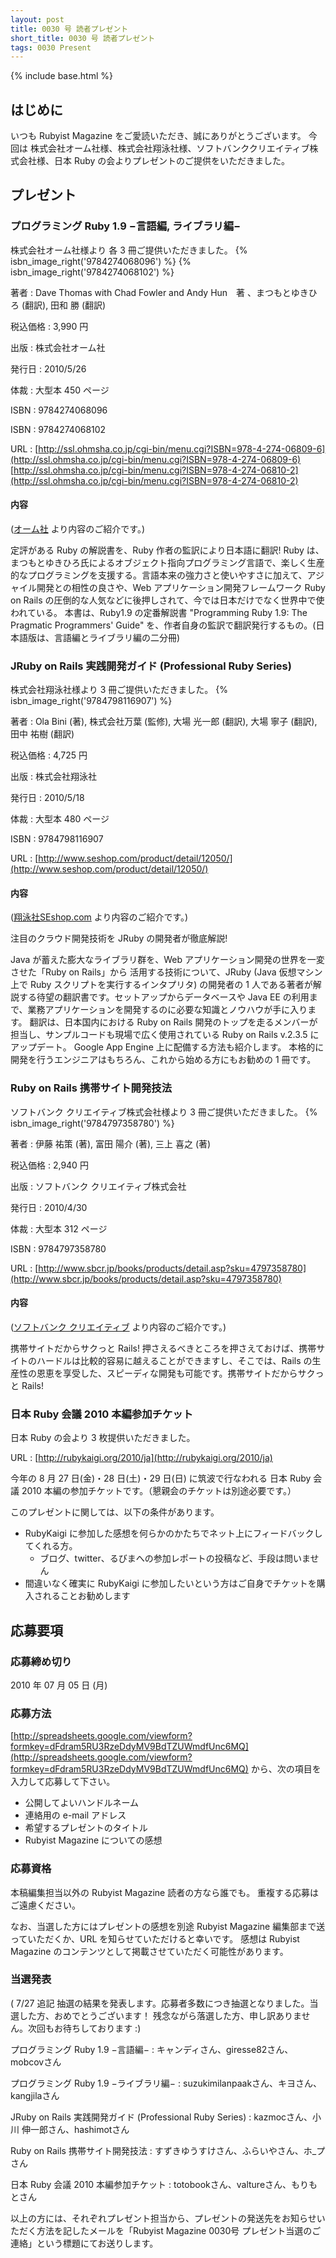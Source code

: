 ```yaml
---
layout: post
title: 0030 号 読者プレゼント
short_title: 0030 号 読者プレゼント
tags: 0030 Present
---
```

{% include base.html %}


## はじめに

いつも Rubyist Magazine をご愛読いただき、誠にありがとうございます。
今回は 株式会社オーム社様、株式会社翔泳社様、ソフトバンククリエイティブ株式会社様、日本 Ruby の会よりプレゼントのご提供をいただきました。

## プレゼント

### プログラミング Ruby 1.9 −言語編, ライブラリ編−

株式会社オーム社様より 各 3 冊ご提供いただきました。
{% isbn_image_right('9784274068096') %}
{% isbn_image_right('9784274068102') %}

著者
:  Dave Thomas with Chad Fowler and Andy Hun　著 、まつもとゆきひろ (翻訳), 田和 勝 (翻訳) 

税込価格
:  3,990 円

出版
:  株式会社オーム社 

発行日
:  2010/5/26

体裁
:  大型本 450 ページ

ISBN
:  9784274068096

ISBN
:  9784274068102

URL
:  [http://ssl.ohmsha.co.jp/cgi-bin/menu.cgi?ISBN=978-4-274-06809-6](http://ssl.ohmsha.co.jp/cgi-bin/menu.cgi?ISBN=978-4-274-06809-6)<br />[http://ssl.ohmsha.co.jp/cgi-bin/menu.cgi?ISBN=978-4-274-06810-2](http://ssl.ohmsha.co.jp/cgi-bin/menu.cgi?ISBN=978-4-274-06810-2)

#### 内容

([オーム社](http://ssl.ohmsha.co.jp/cgi-bin/menu.cgi?ISBN=978-4-274-06809-6) より内容のご紹介です。)

定評がある Ruby の解説書を、Ruby 作者の監訳により日本語に翻訳!
Ruby は、まつもとゆきひろ氏によるオブジェクト指向プログラミング言語で、楽しく生産的なプログラミングを支援する。言語本来の強力さと使いやすさに加えて、アジャイル開発との相性の良さや、Web アプリケーション開発フレームワーク Ruby on Rails の圧倒的な人気などに後押しされて、今では日本だけでなく世界中で使われている。
本書は、Ruby1.9 の定番解説書 "Programming Ruby 1.9: The Pragmatic Programmers' Guide" を、作者自身の監訳で翻訳発行するもの。(日本語版は、言語編とライブラリ編の二分冊) 

### JRuby on Rails 実践開発ガイド (Professional Ruby Series)

株式会社翔泳社様より 3 冊ご提供いただきました。
{% isbn_image_right('9784798116907') %}

著者
:  Ola Bini (著), 株式会社万葉 (監修), 大場 光一郎 (翻訳), 大場 寧子 (翻訳), 田中 祐樹 (翻訳) 

税込価格
:  4,725 円

出版
:  株式会社翔泳社

発行日
:  2010/5/18

体裁
:  大型本 480 ページ

ISBN
:  9784798116907

URL
:  [http://www.seshop.com/product/detail/12050/](http://www.seshop.com/product/detail/12050/)

#### 内容

([翔泳社SEshop.com](http://www.seshop.com/product/detail/12050/) より内容のご紹介です。)

注目のクラウド開発技術を JRuby の開発者が徹底解説!

Java が蓄えた膨大なライブラリ群を、Web アプリケーション開発の世界を一変させた「Ruby on Rails」から
活用する技術について、JRuby (Java 仮想マシン上で Ruby スクリプトを実行するインタプリタ) の開発者の 1 人である著者が解説する待望の翻訳書です。セットアップからデータベースや Java EE の利用まで、業務アプリケーションを開発するのに必要な知識とノウハウが手に入ります。
翻訳は、日本国内における Ruby on Rails 開発のトップを走るメンバーが担当し、サンプルコードも現場で広く使用されている Ruby on Rails v.2.3.5 にアップデート。
Google App Engine 上に配備する方法も紹介します。
本格的に開発を行うエンジニアはもちろん、これから始める方にもお勧めの 1 冊です。 

### Ruby on Rails 携帯サイト開発技法

ソフトバンク クリエイティブ株式会社様より 3 冊ご提供いただきました。
{% isbn_image_right('9784797358780') %}

著者
:  伊藤 祐策 (著), 富田 陽介 (著), 三上 喜之 (著)  

税込価格
:  2,940 円

出版
:  ソフトバンク クリエイティブ株式会社

発行日
:  2010/4/30

体裁
:  大型本 312 ページ

ISBN
:  9784797358780

URL
:  [http://www.sbcr.jp/books/products/detail.asp?sku=4797358780](http://www.sbcr.jp/books/products/detail.asp?sku=4797358780)

#### 内容

([ソフトバンク クリエイティブ](http://www.sbcr.jp/books/products/detail.asp?sku=4797358780) より内容のご紹介です。)

携帯サイトだからサクっと Rails!
押さえるべきところを押さえておけば、携帯サイトのハードルは比較的容易に越えることができますし、そこでは、Rails の生産性の恩恵を享受した、スピーディな開発も可能です。携帯サイトだからサクっと Rails!

### 日本 Ruby 会議 2010 本編参加チケット

日本 Ruby の会より 3 枚提供いただきました。

URL
:  [http://rubykaigi.org/2010/ja](http://rubykaigi.org/2010/ja)

今年の 8 月 27 日(金)・28 日(土)・29 日(日) に筑波で行なわれる 日本 Ruby 会議 2010 本編の参加チケットです。（懇親会のチケットは別途必要です。）

このプレゼントに関しては、以下の条件があります。

* RubyKaigi に参加した感想を何らかのかたちでネット上にフィードバックしてくれる方。
  * ブログ、twitter、るびまへの参加レポートの投稿など、手段は問いません
* 間違いなく確実に RubyKaigi に参加したいという方はご自身でチケットを購入されることお勧めします


## 応募要項

### 応募締め切り

2010 年 07 月 05 日 (月)

### 応募方法

[http://spreadsheets.google.com/viewform?formkey=dFdram5RU3RzeDdyMV9BdTZUWmdfUnc6MQ](http://spreadsheets.google.com/viewform?formkey=dFdram5RU3RzeDdyMV9BdTZUWmdfUnc6MQ) から、次の項目を入力して応募して下さい。

* 公開してよいハンドルネーム
* 連絡用の e-mail アドレス
* 希望するプレゼントのタイトル
* Rubyist Magazine についての感想


### 応募資格

本稿編集担当以外の Rubyist Magazine 読者の方なら誰でも。
重複する応募はご遠慮ください。

なお、当選した方にはプレゼントの感想を別途 Rubyist Magazine
編集部まで送っていただくか、URL を知らせていただけると幸いです。
感想は Rubyist Magazine のコンテンツとして掲載させていただく可能性があります。

### 当選発表

( 7/27 追記
抽選の結果を発表します。応募者多数につき抽選となりました。当選した方、おめでとうございます！ 残念ながら落選した方、申し訳ありません。次回もお待ちしております :)

プログラミング Ruby 1.9 −言語編−
:  キャンディさん、giresse82さん、mobcovさん

プログラミング Ruby 1.9 −ライブラリ編−
:  suzukimilanpaakさん、キヨさん、kangjilaさん

JRuby on Rails 実践開発ガイド (Professional Ruby Series)
:  kazmocさん、小川 伸一郎さん、hashimotさん

Ruby on Rails 携帯サイト開発技法
: すずきゆうすけさん、ふらいやさん、ホ_プさん

日本 Ruby 会議 2010 本編参加チケット
: totobookさん、valtureさん、もりもとさん

以上の方には、それぞれプレゼント担当から、プレゼントの発送先をお知らせいただく方法を記したメールを「Rubyist Magazine 0030号 プレゼント当選のご連絡」という標題にてお送りします。


